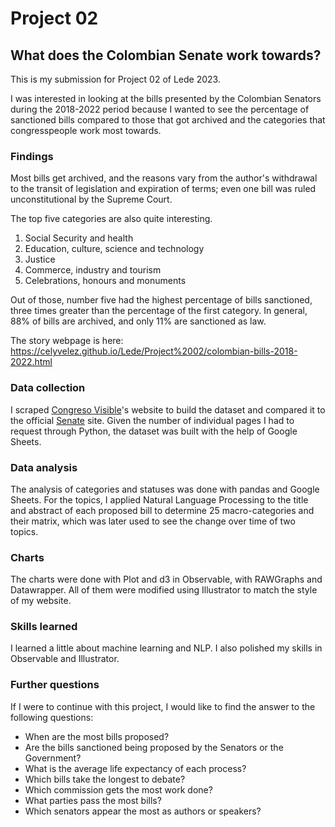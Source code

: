 # Project 02
## What does the Colombian Senate work towards?

This is my submission for Project 02 of Lede 2023. 

I was interested in looking at the bills presented by the Colombian Senators during the 2018-2022 period because I wanted to see the percentage of sanctioned bills compared to those that got archived and the categories that congresspeople work most towards. 

### Findings
Most bills get archived, and the reasons vary from the author's withdrawal to the transit of legislation and expiration of terms; even one bill was ruled unconstitutional by the Supreme Court.

The top five categories are also quite interesting.
1. Social Security and health
2. Education, culture, science and technology
3. Justice 
4. Commerce, industry and tourism
5. Celebrations, honours and monuments

Out of those, number five had the highest percentage of bills sanctioned, three times greater than the percentage of the first category. In general, 88% of bills are archived, and only 11% are sanctioned as law.

The story webpage is here: https://celyvelez.github.io/Lede/Project%2002/colombian-bills-2018-2022.html

### Data collection
I scraped [Congreso Visible](https://congresovisible.uniandes.edu.co/proyectos-de-ley/)'s website to build the dataset and compared it to the official [Senate](https://senado.gov.co/) site. Given the number of individual pages I had to request through Python, the dataset was built with the help of Google Sheets.

### Data analysis
The analysis of categories and statuses was done with pandas and Google Sheets. For the topics, I applied Natural Language Processing to the title and abstract of each proposed bill to determine 25 macro-categories and their matrix, which was later used to see the change over time of two topics.

### Charts
The charts were done with Plot and d3 in Observable, with RAWGraphs and Datawrapper. All of them were modified using Illustrator to match the style of my website. 

### Skills learned 
I learned a little about machine learning and NLP. I also polished my skills in Observable and Illustrator.

### Further questions
If I were to continue with this project, I would like to find the answer to the following questions:
- When are the most bills proposed?
- Are the bills sanctioned being proposed by the Senators or the Government?
- What is the average life expectancy of each process?
- Which bills take the longest to debate?
- Which commission gets the most work done?
- What parties pass the most bills?
- Which senators appear the most as authors or speakers?
